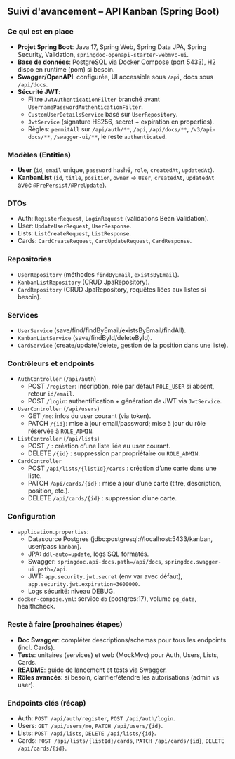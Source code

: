 ## Suivi d'avancement – API Kanban (Spring Boot)

### Ce qui est en place
- **Projet Spring Boot**: Java 17, Spring Web, Spring Data JPA, Spring Security, Validation, `springdoc-openapi-starter-webmvc-ui`.
- **Base de données**: PostgreSQL via Docker Compose (port 5433), H2 dispo en runtime (pom) si besoin.
- **Swagger/OpenAPI**: configurée, UI accessible sous `/api`, docs sous `/api/docs`.
- **Sécurité JWT**:
  - Filtre `JwtAuthenticationFilter` branché avant `UsernamePasswordAuthenticationFilter`.
  - `CustomUserDetailsService` basé sur `UserRepository`.
  - `JwtService` (signature HS256, secret + expiration en properties).
  - Règles: `permitAll` sur `/api/auth/**`, `/api`, `/api/docs/**`, `/v3/api-docs/**`, `/swagger-ui/**`, le reste `authenticated`.

### Modèles (Entities)
- **User** (`id`, `email` unique, `password` hashé, `role`, `createdAt`, `updatedAt`).
- **KanbanList** (`id`, `title`, `position`, `owner` → `User`, `createdAt`, `updatedAt` avec `@PrePersist/@PreUpdate`).

### DTOs
- Auth: `RegisterRequest`, `LoginRequest` (validations Bean Validation).
- User: `UpdateUserRequest`, `UserResponse`.
- Lists: `ListCreateRequest`, `ListResponse`.
- Cards: `CardCreateRequest`, `CardUpdateRequest`, `CardResponse`.

### Repositories
- `UserRepository` (méthodes `findByEmail`, `existsByEmail`).
- `KanbanListRepository` (CRUD JpaRepository).
- `CardRepository` (CRUD JpaRepository, requêtes liées aux listes si besoin).

### Services
- `UserService` (save/find/findByEmail/existsByEmail/findAll).
- `KanbanListService` (save/findById/deleteById).
- `CardService` (create/update/delete, gestion de la position dans une liste).

### Contrôleurs et endpoints
- `AuthController` (`/api/auth`)
  - POST `/register`: inscription, rôle par défaut `ROLE_USER` si absent, retour `id/email`.
  - POST `/login`: authentification + génération de JWT via `JwtService`.
- `UserController` (`/api/users`)
  - GET `/me`: infos du user courant (via token).
  - PATCH `/{id}`: mise à jour email/password; mise à jour du rôle réservée à `ROLE_ADMIN`.
- `ListController` (`/api/lists`)
  - POST `/` : création d’une liste liée au user courant.
  - DELETE `/{id}` : suppression par propriétaire ou `ROLE_ADMIN`.
- `CardController`
  - POST `/api/lists/{listId}/cards` : création d’une carte dans une liste.
  - PATCH `/api/cards/{id}` : mise à jour d’une carte (titre, description, position, etc.).
  - DELETE `/api/cards/{id}` : suppression d’une carte.

### Configuration
- `application.properties`:
  - Datasource Postgres (jdbc:postgresql://localhost:5433/kanban, user/pass `kanban`).
  - JPA: `ddl-auto=update`, logs SQL formatés.
  - Swagger: `springdoc.api-docs.path=/api/docs`, `springdoc.swagger-ui.path=/api`.
  - JWT: `app.security.jwt.secret` (env var avec défaut), `app.security.jwt.expiration=3600000`.
  - Logs sécurité: niveau DEBUG.
- `docker-compose.yml`: service `db` (postgres:17), volume `pg_data`, healthcheck.

### Reste à faire (prochaines étapes)
- **Doc Swagger**: compléter descriptions/schemas pour tous les endpoints (incl. Cards).
- **Tests**: unitaires (services) et web (MockMvc) pour Auth, Users, Lists, Cards.
- **README**: guide de lancement et tests via Swagger.
- **Rôles avancés**: si besoin, clarifier/étendre les autorisations (admin vs user).

### Endpoints clés (récap)
- Auth: `POST /api/auth/register`, `POST /api/auth/login`.
- Users: `GET /api/users/me`, `PATCH /api/users/{id}`.
- Lists: `POST /api/lists`, `DELETE /api/lists/{id}`.
- Cards: `POST /api/lists/{listId}/cards`, `PATCH /api/cards/{id}`, `DELETE /api/cards/{id}`.


